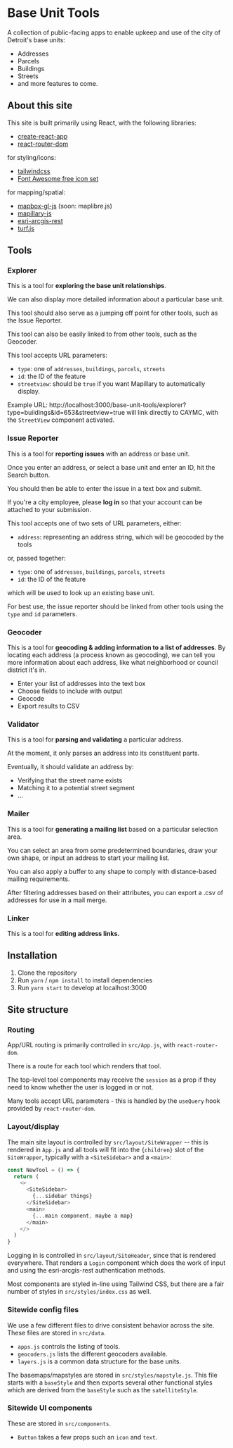 # Base Unit Tools

A collection of public-facing apps to enable upkeep and use of the city of Detroit's base units:

- Addresses
- Parcels
- Buildings
- Streets
- and more features to come.

## About this site

This site is built primarily using React, with the following libraries:

- [create-react-app](https://create-react-app.dev/)
- [react-router-dom](https://reactrouter.com/web/guides/quick-start)

for styling/icons:
- [tailwindcss](https://tailwindcss.com/)
- [Font Awesome free icon set](https://fontawesome.com/icons?d=gallery&p=2&m=free)

for mapping/spatial:
- [mapbox-gl-js](https://docs.mapbox.com/mapbox-gl-js/api/) (soon: maplibre.js) 
- [mapillary-js](https://mapillary.github.io/mapillary-js/)
- [esri-arcgis-rest](https://esri.github.io/arcgis-rest-js/)
- [turf.js](https://turfjs.org/)

## Tools

### Explorer

This is a tool for **exploring the base unit relationships**.

We can also display more detailed information about a particular base unit.

This tool should also serve as a jumping off point for other tools, such as the Issue Reporter.

This tool can also be easily linked to from other tools, such as the Geocoder.

This tool accepts URL parameters:

- `type`: one of `addresses`, `buildings`, `parcels`, `streets`
- `id`: the ID of the feature
- `streetview`: should be `true` if you want Mapillary to automatically display.

Example URL: http://localhost:3000/base-unit-tools/explorer?type=buildings&id=653&streetview=true will link directly to CAYMC, with the `StreetView` component activated.

### Issue Reporter

This is a tool for **reporting issues** with an address or base unit.

Once you enter an address, or select a base unit and enter an ID, hit the Search button.

You should then be able to enter the issue in a text box and submit.

If you're a city employee, please **log in** so that your account can be attached to your submission.

This tool accepts one of two sets of URL parameters, either:
- `address`: representing an address string, which will be geocoded by the tools

or, passed together:
- `type`: one of `addresses`, `buildings`, `parcels`, `streets`
- `id`: the ID of the feature

which will be used to look up an existing base unit.

For best use, the issue reporter should be linked from other tools using the `type` and `id` parameters.

### Geocoder

This is a tool for **geocoding & adding information to a list of addresses**. By locating each address (a process known as geocoding), we can tell you more information about each address, like what neighborhood or council district it's in.

- Enter your list of addresses into the text box
- Choose fields to include with output
- Geocode
- Export results to CSV

### Validator

This is a tool for **parsing and validating** a particular address.

At the moment, it only parses an address into its constituent parts.

Eventually, it should validate an address by:

- Verifying that the street name exists
- Matching it to a potential street segment
- ...

### Mailer

This is a tool for **generating a mailing list** based on a particular selection area.

You can select an area from some predetermined boundaries, draw your own shape, or input an address to start your mailing list.

You can also apply a buffer to any shape to comply with distance-based mailing requirements.

After filtering addresses based on their attributes, you can export a .csv of addresses for use in a mail merge.

### Linker

This is a tool for **editing address links.**

## Installation

1. Clone the repository
2. Run `yarn` / `npm install` to install dependencies
3. Run `yarn start` to develop at localhost:3000

## Site structure

### Routing

App/URL routing is primarily controlled in `src/App.js`, with `react-router-dom`.

There is a route for each tool which renders that tool. 

The top-level tool components may receive the `session` as a prop if they need to know whether the user is logged in or not.

Many tools accept URL parameters - this is handled by the `useQuery` hook provided by `react-router-dom`.

### Layout/display

The main site layout is controlled by `src/layout/SiteWrapper` -- this is rendered in `App.js` and all tools will fit into the `{children}` slot of the `SiteWrapper`, typically with a `<SiteSidebar>` and a `<main>`:

```js
const NewTool = () => {
  return (
    <>
      <SiteSidebar>
        {...sidebar things}
      </SiteSidebar>
      <main>
        {...main component, maybe a map}
      </main>
    </>
  )
}
```

Logging in is controlled in `src/layout/SiteHeader`, since that is rendered everywhere. That renders a `Login` component which does the work of input and using the esri-arcgis-rest authentication methods.

Most components are styled in-line using Tailwind CSS, but there are a fair number of styles in `src/styles/index.css` as well.

### Sitewide config files

We use a few different files to drive consistent behavior across the site. These files are stored in `src/data`.

- `apps.js` controls the listing of tools.
- `geocoders.js` lists the different geocoders available.
- `layers.js` is a common data structure for the base units.

The basemaps/mapstyles are stored in `src/styles/mapstyle.js`. This file starts with a `baseStyle` and then exports several other functional styles which are derived from the `baseStyle` such as the `satelliteStyle`.

### Sitewide UI components

These are stored in `src/components`.

- `Button` takes a few props such an `icon` and `text`.

